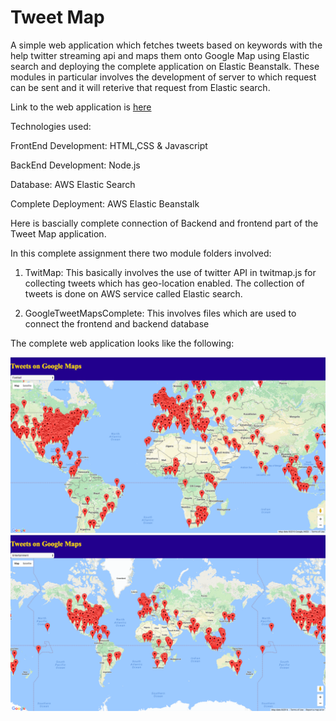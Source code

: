 # Tweet Map
A simple web application which fetches tweets based on keywords with the help twitter streaming api and maps them onto Google Map using Elastic search and deploying the complete application on Elastic Beanstalk.
These modules in particular involves the development of server to which request can be sent and it will reterive that request from Elastic search.

Link to the web application is [here](http://node-express-env.tubfprgurk.us-east-1.elasticbeanstalk.com/)

Technologies used:

FrontEnd Development: HTML,CSS & Javascript

BackEnd Development: Node.js

Database: AWS Elastic Search

Complete Deployment: AWS Elastic Beanstalk

Here is bascially complete connection of Backend and frontend part of the Tweet Map application. 

In this complete assignment there two module folders involved:

1) TwitMap: This basically involves the use of twitter API in twitmap.js for collecting tweets which has geo-location enabled. The collection of tweets is done on AWS service called Elastic search.

2) GoogleTweetMapsComplete: This involves files which are used to connect the frontend and backend database 

The complete web application looks like the following:

![alt tag](https://github.com/ankitbhatia32/TweetMap/blob/master/Screenshots/Screen%20Shot%202016-10-27%20at%203.42.43%20PM.png)
![alt tag](https://github.com/ankitbhatia32/TweetMap/blob/master/Screenshots/Screen%20Shot%202016-10-27%20at%203.43.22%20PM.png)